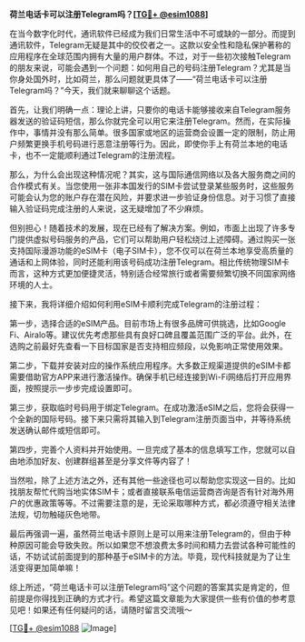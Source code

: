 **荷兰电话卡可以注册Telegram吗？[[TG💪+ @esim1088](https://t.me/s/esim1088)]**

在当今数字化时代，通讯软件已经成为我们日常生活中不可或缺的一部分。而提到通讯软件，Telegram无疑是其中的佼佼者之一。这款以安全性和隐私保护著称的应用程序在全球范围内拥有大量的用户群体。不过，对于一些初次接触Telegram的朋友来说，可能会遇到一个问题：如何用自己的号码注册Telegram？尤其是当你身处国外时，比如荷兰，那么问题就更具体了——“荷兰电话卡可以注册Telegram吗？”今天，我们就来聊聊这个话题。

首先，让我们明确一点：理论上讲，只要你的电话卡能够接收来自Telegram服务器发送的验证码短信，那么你就完全可以用它来注册Telegram。然而，在实际操作中，事情并没有那么简单。很多国家或地区的运营商会设置一定的限制，防止用户频繁更换手机号码进行恶意注册等行为。因此，即使你手上有荷兰本地的电话卡，也不一定能顺利通过Telegram的注册流程。

那么，为什么会出现这种情况呢？其实，这与国际通信网络以及各大服务商之间的合作模式有关。当您使用一张非本国发行的SIM卡尝试登录某些服务时，这些服务可能会认为您的账户存在潜在风险，并要求进一步验证身份信息。对于习惯了直接输入验证码完成注册的人来说，这无疑增加了不少麻烦。

但别担心！随着技术的发展，现在已经有了解决方案。例如，市面上出现了许多专门提供虚拟号码服务的产品，它们可以帮助用户轻松绕过上述障碍。通过购买一张支持国际漫游功能的eSIM卡（电子SIM卡），您不仅可以在荷兰本地享受高质量的通话和上网体验，同时还能利用该号码成功注册Telegram。相比传统物理SIM卡而言，这种方式更加便捷灵活，特别适合经常旅行或者需要频繁切换不同国家网络环境的人士。

接下来，我将详细介绍如何利用eSIM卡顺利完成Telegram的注册过程：

第一步，选择合适的eSIM产品。目前市场上有很多品牌可供挑选，比如Google Fi、Airalo等。建议优先考虑那些具有良好口碑且覆盖范围广泛的平台。此外，在选购之前最好先查看一下目标国家是否支持相应频段，以免影响正常使用效果。

第二步，下载并安装对应的操作系统应用程序。大多数正规渠道提供的eSIM卡都需要借助官方APP来进行激活操作。确保手机已经连接到Wi-Fi网络后打开应用界面，按照提示一步步完成设置即可。

第三步，获取临时号码用于绑定Telegram。在成功激活eSIM之后，您将会获得一个全新的国际号码。接下来只需将其输入到Telegram注册页面当中，并等待系统发送确认邮件或短信即可。

第四步，完善个人资料并开始使用。一旦完成了基本的信息填写工作，您就可以自由地添加好友、创建群组甚至是分享文件等内容了！

当然啦，除了上述方法之外，还有其他一些途径也可以帮助您实现这一目的。比如找朋友帮忙代购当地实体SIM卡；或者直接联系电信运营商咨询是否有针对海外用户的优惠政策等等。不过需要注意的是，无论采取哪种方式，都必须遵守相关法律法规，切勿触碰灰色地带。

最后再强调一遍，虽然荷兰电话卡原则上是可以用来注册Telegram的，但由于种种原因可能会导致失败。所以如果您不想浪费太多时间和精力去尝试各种可能性的话，不妨试试前面提到的那种基于eSIM卡的方法。毕竟，现代科技就是为了让生活变得更加简单嘛！

综上所述，“荷兰电话卡可以注册Telegram吗”这个问题的答案其实是肯定的，但前提是你得找到正确的方式才行。希望这篇文章能为大家提供一些有价值的参考意见吧！如果还有任何疑问的话，请随时留言交流哦～

[[TG💪+ @esim1088](https://t.me/s/esim1088) ![Image](https://i.postimg.cc/4NQfJmqS/Snipaste-2025-05-13-00-14-12.png)]